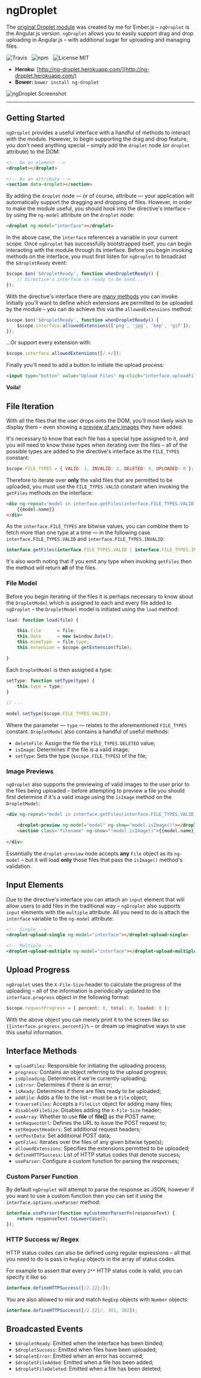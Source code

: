 # ngDroplet

The [original Droplet module](https://github.com/Wildhoney/EmberDroplet) was created by me for Ember.js &ndash; `ngDroplet` is the Angular.js version. `ngDroplet` allows you to easily support drag and drop uploading in Angular.js &ndash; with additional sugar for uploading and managing files.

![Travis](http://img.shields.io/travis/Wildhoney/ngDroplet.svg?style=flat)
&nbsp;
![npm](http://img.shields.io/npm/v/ng-droplet.svg?style=flat)
&nbsp;
![License MIT](http://img.shields.io/badge/License-MIT-lightgrey.svg?style=flat)

* **Heroku**: [http://ng-droplet.herokuapp.com/](http://ng-droplet.herokuapp.com/)
* **Bower:** `bower install ng-droplet`

![ngDroplet Screenshot](http://i.imgur.com/ORaiV2l.jpg)

---

## Getting Started

`ngDroplet` provides a useful interface with a handful of methods to interact with the module. However, to begin supporting the drag and drop feature, you don't need anything special &ndash; simply add the `droplet` node (or `droplet` attribute) to the DOM:

```html
<!-- As an element -->
<droplet></droplet>

<!-- As an attribute -->
<section data-droplet></section>
```

By adding the `droplet` node &mdash; or of course, attribute &mdash; your application will automatically support the dragging and dropping of files. However, in order to make the module useful, you should hook into the directive's interface &ndash; by using the `ng-model` attribute on the `droplet` node:

```html
<droplet ng-model="interface"></droplet>
```

In the above case, the `interface` references a variable in your current scope. Once `ngDroplet` has successfully bootstrapped itself, you can begin interacting with the module through its interface. Before you begin invoking methods on the interface, you must first listen for `ngDroplet` to broadcast the `$dropletReady` event:

```javascript
$scope.$on('$dropletReady', function whenDropletReady() {
    // Directive's interface is ready to be used...
});
```

With the directive's interface there are [many methods](#interface-methods) you can invoke. Initially you'll want to define which extensions are permitted to be uploaded by the module &ndash; you can do achieve this via the `allowedExtensions` method:

```javascript
$scope.$on('$dropletReady', function whenDropletReady() {
    $scope.interface.allowedExtensions(['png', 'jpg', 'bmp', 'gif']);
});
```

...Or support every extension with:

```javascript
$scope.interface.allowedExtensions([/.+/]);
```

Finally you'll need to add a button to initiate the upload process:

```html
<input type="button" value="Upload Files" ng-click="interface.uploadFiles()"/>
```

**Voila!**

## File Iteration

With all the files that the user drops onto the DOM, you'll most likely wish to display them &ndash; even showing a [preview of any images](#image-previews) they have added.

It's necessary to know that each file has a special type assigned to it, and you will need to know these types when iterating over the files &ndash; all of the possible types are added to the directive's interface as the `FILE_TYPES` constant:

```javascript
$scope.FILE_TYPES = { VALID: 1, INVALID: 2, DELETED: 4, UPLOADED: 8 };
```

Therefore to iterate over **only** the valid files that are permitted to be uploaded, you must use the `FILE_TYPES.VALID` constant when invoking the `getFiles` methods on the interface:

```html
<div ng-repeat="model in interface.getFiles(interface.FILE_TYPES.VALID)">
    {{model.name}}
</div>
```

As the `interface.FILE_TYPES` are bitwise values, you can combine them to fetch more than one type at a time &mdash; in the following case `interface.FILE_TYPES.VALID` and `interface.FILE_TYPES.INVALID`:

```javascript
interface.getFiles(interface.FILE_TYPES.VALID | interface.FILE_TYPES.INVALID)
```

It's also worth noting that if you emit any type when invoking `getFiles` then the method will return **all** of the files.

### File Model

Before you begin iterating of the files it is perhaps necessary to know about the `DropletModel` which is assigned to each and every file added to `ngDroplet` &ndash; the `DropletModel` model is initiated using the `load` method:

```javascript
load: function load(file) {

    this.file      = file;
    this.date      = new $window.Date();
    this.mimeType  = file.type;
    this.extension = $scope.getExtension(file);

}
```

Each `DropletModel` is then assigned a type:

```javascript
setType: function setType(type) {
    this.type = type;
}

// ...
                        
model.setType($scope.FILE_TYPES.VALID);
```

Where the parameter &mdash; `type` &mdash; relates to the aforementioned `FILE_TYPES` constant. `DropletModel` also contains a handful of useful methods:

* `deleteFile`: Assign the file the `FILE_TYPES.DELETED` value;
* `isImage`: Determines if the file is a valid image;
* `setType`: Sets the type (`$scope.FILE_TYPES`) of the file;

### Image Previews

`ngDroplet` also supports the previewing of valid images to the user prior to the files being uploaded &ndash; before attempting to preview a file you should first determine if it's a valid image using the `isImage` method on the `DropletModel`:

```html
<div ng-repeat="model in interface.getFiles(interface.FILE_TYPES.VALID)">

    <droplet-preview ng-model="model" ng-show="model.isImage()"></droplet-preview>
    <section class="filename" ng-show="!model.isImage()">{{model.name}}</section>
    
</div>
```

Essentially the `droplet-preview` node accepts **any** `File` object as its `ng-model` &ndash; but it will load **only** those files that pass the `isImage()` method's validation.

## Input Elements

Due to the directive's interface you can attach an `input` element that will allow users to add files in the traditional way &ndash; `ngDroplet` also supports `input` elements with the `multiple` attribute. All you need to do is attach the `interface` variable to the `ng-model` attribute:

```html
<!-- Single -->
<droplet-upload-single ng-model="interface"></droplet-upload-single>

<!-- Multiple -->
<droplet-upload-multiple ng-model="interface"></droplet-upload-multiple>
```

## Upload Progress

`ngDroplet` uses the `X-File-Size` header to calculate the progress of the uploading &ndash; all of the information is periodically updated to the `interface.progress` object in the following format:

```javascript
$scope.requestProgress = { percent: 0, total: 0, loaded: 0 };
```

With the above object you can merely print it to the screen like so: `{{interface.progress.percent}}%` &ndash; or dream up imaginative ways to use this useful information.

## Interface Methods

* `uploadFiles`: Responsible for initiating the uploading process;
* `progress`: Contains an object referring to the upload progress;
* `isUploading`: Determines if we're currently uploading;
* `isError`: Determines if there is an error;
* `isReady`: Determines if there are files ready to be uploaded;
* `addFile`: Adds a file to the list &ndash; must be a `File` object;
* `traverseFiles`: Accepts a `FileList` object for adding many files;
* `disableXFileSize`: Disables adding the `X-File-Size` header;
* `useArray`: Whether to use **file** of **file[]** as the POST name;
* `setRequestUrl`: Defines the URL to issue the POST request to;
* `setRequestHeaders`: Set additional request headers;
* `setPostData`: Set additional POST data;
* `getFiles`: Iterates over the files of any given bitwise type(s);
* `allowedExtensions`: Specifies the extensions permitted to be uploaded;
* `defineHTTPSuccess`: List of HTTP status codes that denote success;
* `useParser`: Configure a custom function for parsing the responses;

### Custom Parser Function

By default `ngDroplet` will attempt to parse the response as JSON, however if you want to use a custom function then you can set it using the `interface.options.useParser` method:

```javascript
interface.useParser(function myCustomerParserFn(responseText) {
    return responseText.toLowerCase();
});
```

### HTTP Success w/ Regex

HTTP status codes can also be defined using regular expressions &ndash; all that you need to do is pass in `RegExp` objects in the array of status codes.

For example to assert that every `2**` HTTP status code is valid, you can specify it like so:

```javascript
interface.defineHTTPSuccess([/2.{2}/]);
```

You are also allowed to mix and match `RegExp` objects with `Number` objects:

```javascript
interface.defineHTTPSuccess([/2.{2}/, 301, 302]);
```

## Broadcasted Events

* `$dropletReady`: Emitted when the interface has been binded;
* `$dropletSuccess`: Emitted when files have been uploaded;
* `$dropletError`: Emitted when an error has occurred;
* `$dropletFileAdded`: Emitted when a file has been added;
* `$dropletFileDeleted`: Emitted when a file has been deleted;